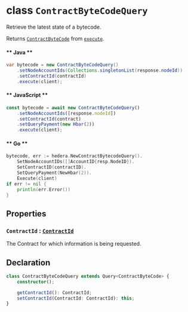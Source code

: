 # class `ContractByteCodeQuery`

Retrieve the latest state of a bytecode.


Returns [`ContractByteCode`](./ContractByteCode.md) from [`execute`](../Query.md).

<!-- tabs:start -->

#### ** Java **

```java
var bytecode = new ContractByteCodeQuery()
    .setNodeAccountIds(Collections.singletonList(response.nodeId))
    .setContractId(contractId)
    .execute(client);
```

#### ** JavaScript **

```javascript
const bytecode = await new ContractByteCodeQuery()
    .setNodeAccountIds([response.nodeId])
    .setContractId(contract)
    .setQueryPayment(new Hbar(2))
    .execute(client);
```

#### ** Go **

```go
bytecode, err := hedera.NewContractBytecodeQuery().
    SetNodeAccountIDs([]AccountID{resp.NodeID}).
    SetContractID(contractID).
    SetQueryPayment(NewHbar(2)).
    Execute(client)
if err != nil {
    println(err.Error())
}
```

<!-- tabs:end -->

## Properties

### `ContractId` : [`ContractId`](reference/contract/ContractId.md)

The Contract for which information is being requested.

## Declaration

```typescript
class ContractByteCodeQuery extends Query<ContractByteCode> {
    constructor();

    getContractId(): ContractId;
    setContractId(ContractId: ContractId): this;
}
```
